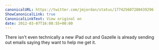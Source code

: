 ```yaml
---
canonicalURL: https://twitter.com/jmjordan/status/177425607280439296
ShowCanonicalLink: true
CanonicalLinkText: View original on
date: 2012-03-07T16:08:55+00:00
---
```

There isn't even technically a new iPad out and Gazelle is already sending out emails saying they want to help me get it.